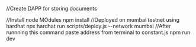 //Create DAPP for storing documents

//Install node MOdules
  npm install
//Deployed on mumbai testnet using hardhat
  npx hardhat run scripts/deploy.js --network mumbai
//After runnning this command paste address from terminal to constant.js
    npm run dev


